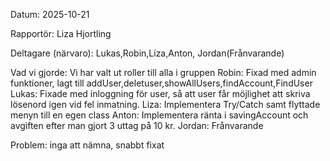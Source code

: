 
Datum: 2025-10-21

Rapportör: Liza Hjortling

Deltagare (närvaro): Lukas,Robin,Liza,Anton, Jordan(Frånvarande)

Vad vi gjorde: Vi har valt ut roller till alla i gruppen
    Robin: Fixad med admin funktioner, lagt till addUser,deletuser,showAllUsers,findAccount,FindUser
    Lukas: Fixade med inloggning för user, så att user får möjlighet att skriva lösenord igen vid fel inmatning. 
    Liza:  Implementera Try/Catch samt flyttade menyn till en egen class
    Anton: Implementera ränta i savingAccount och avgiften efter man gjort 3 uttag på 10 kr. 
    Jordan: Frånvarande

Problem: inga att nämna, snabbt fixat 